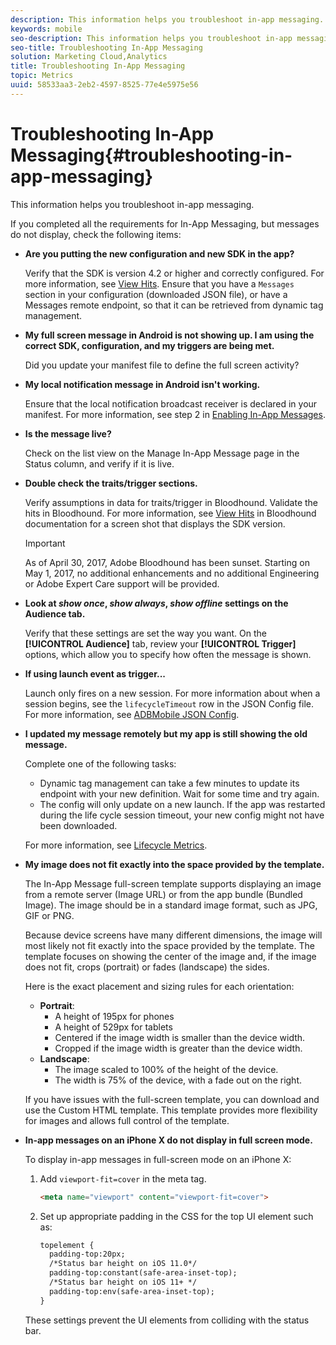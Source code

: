 ```yaml
---
description: This information helps you troubleshoot in-app messaging.
keywords: mobile
seo-description: This information helps you troubleshoot in-app messaging.
seo-title: Troubleshooting In-App Messaging
solution: Marketing Cloud,Analytics
title: Troubleshooting In-App Messaging
topic: Metrics
uuid: 58533aa3-2eb2-4597-8525-77e4e5975e56
---
```


# Troubleshooting In-App Messaging{#troubleshooting-in-app-messaging}

This information helps you troubleshoot in-app messaging.

If you completed all the requirements for In-App Messaging, but messages do not display, check the following items:

* **Are you putting the new configuration and new SDK in the app?** 

  Verify that the SDK is version 4.2 or higher and correctly configured. For more information, see [View Hits](https://marketing.adobe.com/resources/help/en_US/mobile/bloodhound/view_hits.html). Ensure that you have a `Messages` section in your configuration (downloaded JSON file), or have a Messages remote endpoint, so that it can be retrieved from dynamic tag management.

* **My full screen message in Android is not showing up. I am using the correct SDK, configuration, and my triggers are being met.**

  Did you update your manifest file to define the full screen activity? 

* **My local notification message in Android isn't working.**

  Ensure that the local notification broadcast receiver is declared in your manifest. For more information, see step 2 in [Enabling In-App Messages](/help/android/messaging-main/messaging/messaging.md).

* **Is the message live?**

  Check on the list view on the Manage In-App Message page in the Status column, and verify if it is live. 

* **Double check the traits/trigger sections.**

  Verify assumptions in data for traits/trigger in Bloodhound. Validate the hits in Bloodhound. For more information, see [View Hits](https://marketing.adobe.com/resources/help/en_US/mobile/bloodhound/view_hits.html) in Bloodhound documentation for a screen shot that displays the SDK version.

  >[!IMPORTANT]
  >
  >As of April 30, 2017, Adobe Bloodhound has been sunset. Starting on May 1, 2017, no additional enhancements and no additional Engineering or Adobe Expert Care support will be provided.

* **Look at *show once*, *show always*, *show offline* settings on the Audience tab.**

  Verify that these settings are set the way you want. On the **[!UICONTROL Audience]** tab, review your **[!UICONTROL Trigger]** options, which allow you to specify how often the message is shown.

* **If using launch event as trigger...**

  Launch only fires on a new session. For more information about when a session begins, see the `lifecycleTimeout` row in the JSON Config file. For more information, see  [ADBMobile JSON Config](/help/ios/configuration/json-config/json-config.md).

* **I updated my message remotely but my app is still showing the old message.**

  Complete one of the following tasks: 
  * Dynamic tag management can take a few minutes to update its endpoint with your new definition. 
  Wait for some time and try again.  
  * The config will only update on a new launch. 
    If the app was restarted during the life cycle session timeout, your new config might not have been downloaded.  
  
  For more information, see [Lifecycle Metrics](/help/ios/metrics.md).

* **My image does not fit exactly into the space provided by the template.**

  The In-App Message full-screen template supports displaying an image from a remote server (Image URL) or from the app bundle (Bundled Image). The image should be in a standard image format, such as JPG, GIF or PNG. 
  
  Because device screens have many different dimensions, the image will most likely not fit exactly into the space provided by the template. The template focuses on showing the center of the image and, if the image does not fit, crops (portrait) or fades (landscape) the sides.
  
  Here is the exact placement and sizing rules for each orientation:
  * **Portrait**:  
    * A height of 195px for phones  
    * A height of 529px for tablets  
    * Centered if the image width is smaller than the device width.  
    * Cropped if the image width is greater than the device width.
  * **Landscape**:  
    * The image scaled to 100% of the height of the device.  
    * The width is 75% of the device, with a fade out on the right.  

  If you have issues with the full-screen template, you can download and use the Custom HTML template. This template provides more flexibility for images and allows full control of the template.

* **In-app messages on an iPhone X do not display in full screen mode.**

  To display in-app messages in full-screen mode on an iPhone X: 
  
    1. Add `viewport-fit=cover` in the meta tag. 

         ```html
        <meta name="viewport" content="viewport-fit=cover">
        ```
    1. Set up appropriate padding in the CSS for the top UI element such as: 

        ```html
        topelement {
          padding-top:20px;
          /*Status bar height on iOS 11.0*/
          padding-top:constant(safe-area-inset-top);
          /*Status bar height on iOS 11+ */
          padding-top:env(safe-area-inset-top);
        } 
        ```

    These settings prevent the UI elements from colliding with the status bar. 
